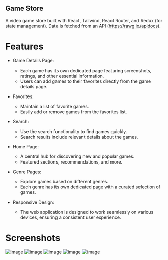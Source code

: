 ## Game Store
A video game store built with React, Tailwind, React Router, and Redux (for state management). Data is fetched from an API (https://rawg.io/apidocs). 


# Features

- Game Details Page:
  - Each game has its own dedicated page featuring screenshots, ratings, and other essential information.
   - Users can add games to their favorites directly from the game details page.

- Favorites:
    - Maintain a list of favorite games.
    - Easily add or remove games from the favorites list.
- Search:
   - Use the search functionality to find games quickly.
   - Search results include relevant details about the games.

- Home Page:
    - A central hub for discovering new and popular games.
    - Featured sections, recommendations, and more.

- Genre Pages:
    - Explore games based on different genres.
    - Each genre has its own dedicated page with a curated selection of games.

- Responsive Design:
    - The web application is designed to work seamlessly on various devices, ensuring a consistent user experience.
 

# Screenshots

![image](https://github.com/karimehab430/game-store-react/assets/118670911/e37a6659-808c-4edf-bf7c-22b1f13b90c7)
![image](https://github.com/karimehab430/game-store-react/assets/118670911/478e962b-9e20-4710-9fe8-714b8c598910)
![image](https://github.com/karimehab430/game-store-react/assets/118670911/8543fd74-2d0d-4e82-b8d2-08ff5a4d3e99)
![image](https://github.com/karimehab430/game-store-react/assets/118670911/feb9dd9f-2a95-4978-a774-d75c425edfa1)
![image](https://github.com/karimehab430/game-store-react/assets/118670911/539de72f-f109-404b-9424-279834fc298a)





